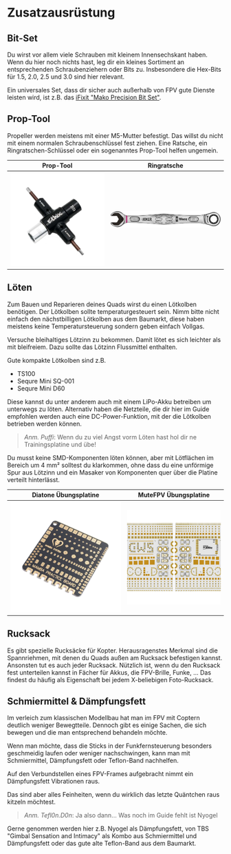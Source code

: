# Zusatzausrüstung

## Bit-Set

Du wirst vor allem viele Schrauben mit kleinem Innensechskant haben. Wenn du hier noch nichts hast, leg dir ein kleines Sortiment an entsprechenden Schraubenziehern oder Bits zu. Insbesondere die Hex-Bits für 1.5, 2.0, 2.5 und 3.0 sind hier relevant.

Ein universales Set, dass dir sicher auch außerhalb von FPV gute Dienste leisten wird, ist z.B. das [iFixit "Mako Precision Bit Set"](https://store.ifixit.de/products/mako-driver-kit-64-precision-bits).

## Prop-Tool

Propeller werden meistens mit einer M5-Mutter befestigt. Das willst du nicht mit einem normalen Schraubenschlüssel fest ziehen. Eine Ratsche, ein Ringratschen-Schlüssel oder ein sogenanntes Prop-Tool helfen ungemein.

| Prop-Tool                                     | Ringratsche                                             |
| --------------------------------------------- | ------------------------------------------------------- |
| ![Ethix Prop Tool](/img/ethix/prop_tool.png) | ![Wera Ringratsche](/img/misc/wera_ratchet_wrench.png) |

## Löten

Zum Bauen und Reparieren deines Quads wirst du einen Lötkolben benötigen. Der Lötkolben sollte temperaturgesteuert sein. Nimm bitte nicht einfach den nächstbilligen Lötkolben aus dem Baumarkt, diese haben meistens keine Temperatursteuerung sondern geben einfach Vollgas.

Versuche bleihaltiges Lötzinn zu bekommen. Damit lötet es sich leichter als mit bleifreiem. Dazu sollte das Lötzinn Flussmittel enthalten.

Gute kompakte Lötkolben sind z.B.

- TS100
- Sequre Mini SQ-001
- Sequre Mini D60

Diese kannst du unter anderem auch mit einem LiPo-Akku betreiben um unterwegs zu löten. Alternativ haben die Netzteile, die dir hier im Guide empfohlen werden auch eine DC-Power-Funktion, mit der die Lötkolben betrieben werden können.

> *Anm. Puffi*: Wenn du zu viel Angst vorm Löten hast hol dir ne Trainingsplatine und übe!

Du musst keine SMD-Komponenten löten können, aber mit Lötflächen im Bereich um 4 mm² solltest du klarkommen, ohne dass du eine unförmige Spur aus Lötzinn und ein Masaker von Komponenten quer über die Platine verteilt hinterlässt.

| Diatone Übungsplatine                                                           | MuteFPV Übungsplatine                                                                |
| ------------------------------------------------------------------------------- | ------------------------------------------------------------------------------------ |
| ![Beispiel Trainingsplatine Diatone](/img/diatone/soldering_practice_board.webp) | ![Beispiel Trainingsplatine MuteFPV](/img/misc/mute_fpv_soldering_practice_board.png) |

## Rucksack

Es gibt spezielle Rucksäcke für Kopter. Herausragenstes Merkmal sind die Spannriehmen, mit denen du Quads außen am Rucksack befestigen kannst. Ansonsten tut es auch jeder Rucksack. Nützlich ist, wenn du den Rucksack fest unterteilen kannst in Fächer für Akkus, die FPV-Brille, Funke, ... Das findest du häufig als Eigenschaft bei jedem X-beliebigen Foto-Rucksack.

## Schmiermittel & Dämpfungsfett

Im verleich zum klassischen Modellbau hat man im FPV mit Coptern deutlich weniger Bewegtteile. Dennoch gibt es einige Sachen, die sich bewegen und die man entsprechend behandeln möchte.

Wenn man möchte, dass die Sticks in der Funkfernsteuerung besonders geschmeidig laufen oder weniger nachschwingen, kann man mit Schmiermittel, Dämpfungsfett oder Teflon-Band nachhelfen.

Auf den Verbundstellen eines FPV-Frames aufgebracht nimmt ein Dämpfungsfett Vibrationen raus.

Das sind aber alles Feinheiten, wenn du wirklich das letzte Quäntchen raus kitzeln möchtest.

> *Anm. Tefl0n.D0n*: Ja also dann... Was noch im Guide fehlt ist Nyogel

Gerne genommen werden hier z.B. Nyogel als Dämpfungsfett, von TBS "Gimbal Sensation and Intimacy" als Kombo aus Schmiermittel und Dämpfungsfett oder das gute alte Teflon-Band aus dem Baumarkt.
